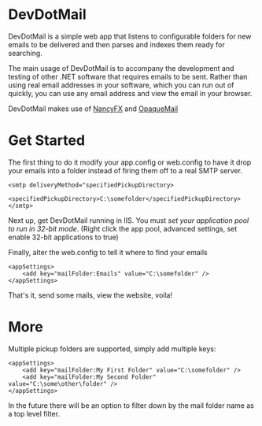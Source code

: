 DevDotMail
==========

DevDotMail is a simple web app that listens to configurable folders for new emails to be delivered and then parses and indexes them ready for searching.

The main usage of DevDotMail is to accompany the development and testing of other .NET software that requires emails to be sent. Rather than using real email addresses in your software, which you can run out of quickly, you can use any email address and view the email in your browser.

DevDotMail makes use of [NancyFX](http://nancyfx.org) and [OpaqueMail](http://opaquemail.org/)

Get Started
===========

The first thing to do it modify your app.config or web.config to have it drop your emails into a folder instead of firing them off to a real SMTP server.

    <smtp deliveryMethod="specifiedPickupDirectory>
		  <specifiedPickupDirectory>C:\somefolder</specifiedPickupDirectory>
	</smtp>


Next up, get DevDotMail running in IIS. You must _set your application pool to run in 32-bit mode_. (Right click the app pool, advanced settings, set enable 32-bit applications to true)

Finally, alter the web.config to tell it where to find your emails

	<appSettings>
		<add key="mailFolder:Emails" value="C:\somefolder" />
	</appSettings>


That's it, send some mails, view the website, voila!


More
====
Multiple pickup folders are supported, simply add multiple keys:

	<appSettings>
		<add key="mailFolder:My First Folder" value="C:\somefolder" />
		<add key="mailFolder:My Second Folder" value="C:\some\other\folder" />
	</appSettings>

In the future there will be an option to filter down by the mail folder name as a top level filter.